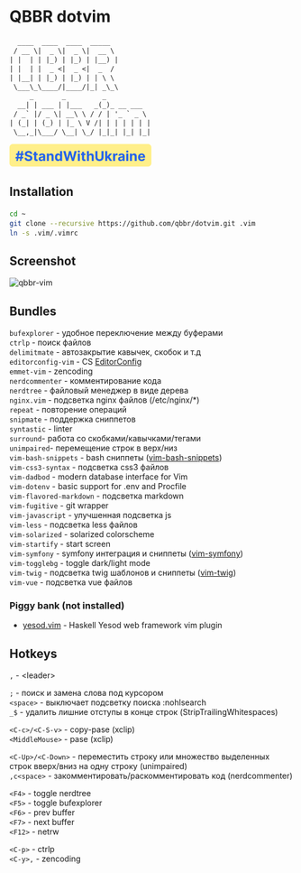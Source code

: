 # QBBR dotvim

	  ____  ____  ____  _____
	 / __ \|  _ \|  _ \|  __ \
	| |  | | |_) | |_) | |__) |
	| |  | |  _ <|  _ <|  _  /
	| |__| | |_) | |_) | | \ \
	 \___\_\____/|____/|_| _\_\
	     _       _         _
	  __| | ___ | |___   _(_)_ __ ___
	 / _` |/ _ \| __\ \ / / | '_ ` _ \
	| (_| | (_) | |_ \ V /| | | | | | |
	 \__,_|\___/ \__| \_/ |_|_| |_| |_|

[![Stand With Ukraine](https://raw.githubusercontent.com/vshymanskyy/StandWithUkraine/main/badges/StandWithUkraine.svg)](https://github.com/vshymanskyy/StandWithUkraine/blob/main/docs/README.md)

## Installation

```bash
cd ~
git clone --recursive https://github.com/qbbr/dotvim.git .vim
ln -s .vim/.vimrc
```

## Screenshot

![qbbr-vim](https://i.imgur.com/AQSqLeb.png)

## Bundles

`bufexplorer` - удобное переключение между буферами  
`ctrlp` - поиск файлов  
`delimitmate` - автозакрытие кавычек, скобок и т.д  
`editorconfig-vim` - CS [EditorConfig](https://editorconfig.org/)  
`emmet-vim` - zencoding  
`nerdcommenter` - комментирование кода  
`nerdtree` - файловый менеджер в виде дерева  
`nginx.vim` - подсветка nginx файлов (/etc/nginx/*)  
`repeat` - повторение операций  
`snipmate` - поддержка сниппетов  
`syntastic` - linter  
`surround`- работа со скобками/кавычками/тегами  
`unimpaired`- перемещение строк в верх/низ  
`vim-bash-snippets` - bash сниппеты ([vim-bash-snippets](https://github.com/qbbr/vim-bash-snippets))  
`vim-css3-syntax` - подсветка css3 файлов  
`vim-dadbod` - modern database interface for Vim  
`vim-dotenv` - basic support for .env and Procfile  
`vim-flavored-markdown` - подсветка markdown  
`vim-fugitive` - git wrapper  
`vim-javascript` - улучшенная подсветка js  
`vim-less` - подсветка less файлов  
`vim-solarized` - solarized colorscheme  
`vim-startify` - start screen  
`vim-symfony` - symfony интеграция и сниппеты ([vim-symfony](https://github.com/qbbr/vim-symfony))  
`vim-togglebg` - toggle dark/light mode  
`vim-twig` - подсветка twig шаблонов и сниппеты ([vim-twig](https://github.com/qbbr/vim-twig))  
`vim-vue` - подсветка vue файлов

### Piggy bank (not installed)

 * [yesod.vim](https://github.com/alx741/yesod.vim) - Haskell Yesod web framework vim plugin

## Hotkeys

`,` - &lt;leader&gt;

`;` - поиск и замена слова под курсором  
`<space>` - выключает подсветку поиска :nohlsearch  
`_$` - удалить лишние отступы в конце строк (StripTrailingWhitespaces)

`<C-c>/<C-S-v>` - copy-pase (xclip)  
`<MiddleMouse>` - pase (xclip)

`<C-Up>/<C-Down>`  - переместить строку или множество выделенных строк вверх/вниз на одну строку (unimpaired)  
`,c<space>` - закомментировать/раскомментировать код (nerdcommenter)

`<F4>` - toggle nerdtree  
`<F5>` - toggle bufexplorer  
`<F6>` - prev buffer  
`<F7>` - next buffer  
`<F12>` - netrw

`<C-p>` - ctrlp  
`<C-y>,` - zencoding  
